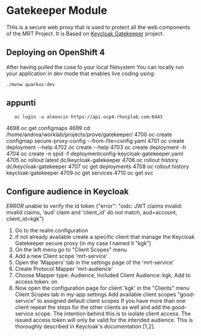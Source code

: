 # Gatekeeper Module

THis is a secure web proxy that is used to protect all the web components of the MRT Project.
It is Based on [Keycloak Gatekeeper](https://github.com/keycloak/keycloak-gatekeeper) project.
## Deploying on OpenShift 4

After having pulled the cose to your local filesystem You can locally run your application in dev mode that enables live coding using:
```
./mvnw quarkus:dev
```

## appunti

       oc login -u aleoncin https://api.ocp4.rhocplab.com:6443
 4698  oc get configmaps
 4699  cd /home/andrea/worklab/projects/prove/gatekeeper/
 4700  oc create configmap secure-proxy-config --from-file=config.yaml 
 4701  oc create deployment --help
 4702  oc create --help
 4703  oc create deployment -h
 4704  oc create -n spid -f deploymentconfig-keycloak-gatekeeper.yaml 
 4705  oc rollout latest dc/keycloak-gatekeeper 
 4706  oc rollout history dc/keycloak-gatekeeper 
 4707  oc get deployments
 4708  oc rollout history keycloak-gatekeeper 
 4709  oc get services
 4710  oc get svc

## Configure audience in Keycloak

*ERROR* unable to verify the id token	{"error": "oidc: JWT claims invalid: invalid claims, 'aud' claim and 'client_id' do not match, aud=account, client_id=kgk"}

1. Go to the realm configuration
2. if not already available create a specific client that manage the Keycloak Gatekeeper secure proxy (in my case I named it "kgk")
3. On the left menu go to "Client Scopes" menu
4. Add a new Client scope 'mrt-service'
5. Open the 'Mappers' tab in the settings page of the 'mrt-service'
6. Create Protocol Mapper 'mrt-audience'
7. Choose Mapper type: Audience, Included Client Audience: kgk, Add to access token: on
8. Now open the configuration page for client 'kgk' in the "Clients" menu
Client Scopes tab in my-app settings
Add available client scopes "good-service" to assigned default client scopes
If you have more than one client repeat the steps for the other clients as well and add the good-service scope. The intention behind this is to isolate client access. The issued access token will only be valid for the intended audience. This is thoroughly described in Keycloak's documentation [1,2].